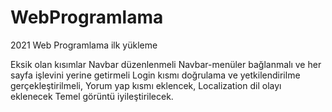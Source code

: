 # WebProgramlama
2021 Web Programlama ilk yükleme


Eksik olan kısımlar
Navbar düzenlenmeli
Navbar-menüler bağlanmalı ve her sayfa işlevini yerine getirmeli
Login kısmı doğrulama ve yetkilendirilme gerçekleştirilmeli,
Yorum yap kısmı eklencek,
Localization dil olayı eklenecek
Temel görüntü iyileştirilecek.
